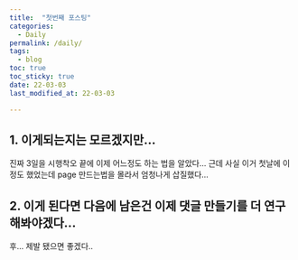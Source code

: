 ```yaml
---
title:  "첫번째 포스팅"
categories:
  - Daily
permalink: /daily/
tags:
  - blog
toc: true
toc_sticky: true 
date: 22-03-03
last_modified_at: 22-03-03

---
```



## 1. 이게되는지는 모르겠지만...
진짜 3일을 시행착오 끝에 이제 어느정도 하는 법을 알았다...
근데 사실 이거 첫날에 이정도 했었는데 page 만드는법을 몰라서 엄청나게 삽질했다...

## 2. 이게 된다면 다음에 남은건 이제 댓글 만들기를 더 연구 해봐야겠다...
후... 제발 됐으면 좋겠다..
